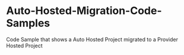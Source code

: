 Auto-Hosted-Migration-Code-Samples
==================================

Code Sample that shows a Auto Hosted Project migrated to a Provider Hosted Project
